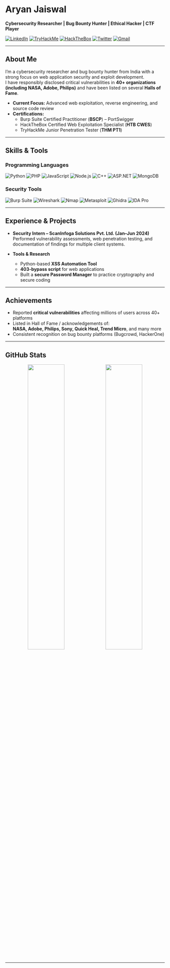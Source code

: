# Aryan Jaiswal

**Cybersecurity Researcher&nbsp;| Bug Bounty Hunter&nbsp;| Ethical Hacker&nbsp;| CTF Player**

[![LinkedIn](https://img.shields.io/badge/LinkedIn-0077B5?style=for-the-badge&logo=linkedin&logoColor=white)](https://linkedin.com/in/aryan-jaiswal-57b42a218)
[![TryHackMe](https://img.shields.io/badge/TryHackMe-88CC14?style=for-the-badge&logo=tryhackme&logoColor=white)](https://tryhackme.com/p/NovA)
[![HackTheBox](https://img.shields.io/badge/HackTheBox-9FEF00?style=for-the-badge&logo=hackthebox&logoColor=black)](https://app.hackthebox.com/profile/679092)
[![Twitter](https://img.shields.io/badge/Twitter-1DA1F2?style=for-the-badge&logo=twitter&logoColor=white)](https://twitter.com/aryan351985)
[![Gmail](https://img.shields.io/badge/Gmail-D14836?style=for-the-badge&logo=gmail&logoColor=white)](mailto:aryan351985@gmail.com)

---

## About Me

I’m a cybersecurity researcher and bug bounty hunter from India with a strong focus on web application security and exploit development.  
I have responsibly disclosed critical vulnerabilities in **40+ organizations (including NASA, Adobe, Philips)** and have been listed on several **Halls of Fame**.

- **Current Focus:** Advanced web exploitation, reverse engineering, and source code review  
- **Certifications:**  
  - Burp Suite Certified Practitioner (**BSCP**) – PortSwigger  
  - HackTheBox Certified Web Exploitation Specialist (**HTB CWES**)  
  - TryHackMe Junior Penetration Tester (**THM PT1**)  

---

## Skills & Tools

### Programming Languages
![Python](https://img.shields.io/badge/Python-3776AB?style=for-the-badge&logo=python&logoColor=white)
![PHP](https://img.shields.io/badge/PHP-777BB4?style=for-the-badge&logo=php&logoColor=white)
![JavaScript](https://img.shields.io/badge/JavaScript-F7DF1E?style=for-the-badge&logo=javascript&logoColor=black)
![Node.js](https://img.shields.io/badge/Node.js-339933?style=for-the-badge&logo=node.js&logoColor=white)
![C++](https://img.shields.io/badge/C++-00599C?style=for-the-badge&logo=c%2B%2B&logoColor=white)
![ASP.NET](https://img.shields.io/badge/ASP.NET-512BD4?style=for-the-badge&logo=dotnet&logoColor=white)
![MongoDB](https://img.shields.io/badge/MongoDB-47A248?style=for-the-badge&logo=mongodb&logoColor=white)

### Security Tools
![Burp Suite](https://img.shields.io/badge/Burp_Suite-FF6633?style=for-the-badge&logo=burpsuite&logoColor=white)
![Wireshark](https://img.shields.io/badge/Wireshark-1679A7?style=for-the-badge&logo=wireshark&logoColor=white)
![Nmap](https://img.shields.io/badge/Nmap-0040FF?style=for-the-badge&logo=nmap&logoColor=white)
![Metasploit](https://img.shields.io/badge/Metasploit-2A2A2A?style=for-the-badge&logo=metasploit&logoColor=white)
![Ghidra](https://img.shields.io/badge/Ghidra-FF0000?style=for-the-badge&logo=ghidra&logoColor=white)
![IDA Pro](https://img.shields.io/badge/IDA_Pro-4B275F?style=for-the-badge&logo=ida&logoColor=white)

---

## Experience & Projects

- **Security Intern – ScanInfoga Solutions Pvt. Ltd. (Jan–Jun 2024)**  
  Performed vulnerability assessments, web penetration testing, and documentation of findings for multiple client systems.

- **Tools & Research**  
  - Python-based **XSS Automation Tool**  
  - **403-bypass script** for web applications  
  - Built a **secure Password Manager** to practice cryptography and secure coding

---

## Achievements

- Reported **critical vulnerabilities** affecting millions of users across 40+ platforms  
- Listed in Hall of Fame / acknowledgements of:  
  **NASA, Adobe, Philips, Sony, Quick Heal, Trend Micro**, and many more  
- Consistent recognition on bug bounty platforms (Bugcrowd, HackerOne)

---

## GitHub Stats

<p align="center">
  <img width="48%" src="https://github-readme-stats.vercel.app/api?username=aryanjaiswal&show_icons=true&theme=radical&rank_icon=github" />
  <img width="48%" src="https://github-readme-streak-stats.herokuapp.com/?user=aryanjaiswal&theme=radical" />
</p>

---
